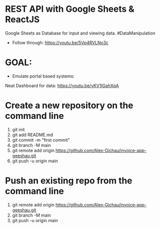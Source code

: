 # REST API with Google Sheets & ReactJS
Google Sheets as Database for input and viewing data. #DataManipulation
* Follow through: https://youtu.be/5Vp4RVLNo3c

# GOAL: 
* Emulate portal based systems: 

Neat Dashboard for data: 
https://youtu.be/yKV1IGahXqA

# Create a new repository on the command line
1. git init
2. git add README.md
3. git commit -m "first commit"
4. git branch -M main
5. git remote add origin https://github.com/Alex-Gichau/invoice-app-geeshau.git
6. git push -u origin main

# Push an existing repo from the command line
1. git remote add origin https://github.com/Alex-Gichau/invoice-app-geeshau.git
2. git branch -M main
3. git push -u origin main
